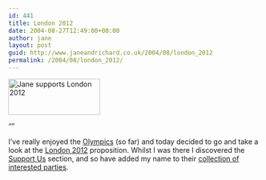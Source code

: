 ```yaml
---
id: 441
title: London 2012
date: 2004-08-27T12:49:00+00:00
author: jane
layout: post
guid: http://www.janeandrichard.co.uk/2004/08/london_2012
permalink: /2004/08/london_2012/
---
```

[<img src="http://v1.janeandrichard.co.uk/blog/img/london2012supportJane.JPG" width="183" height="72" alt="Jane supports London 2012" />](http://v1.janeandrichard.co.ukhttp://farm3.static.flickr.com/2453/3979992907_2b11945ec4_o.jpg)

&#8220;&#8221;

I&#8217;ve really enjoyed the [Olympics](http://www.athens2004.com/) (so far) and today decided to go and take a look at the [London 2012](http://www.london2012.org/en) proposition. Whilst I was there I discovered the [Support Us](http://www.london2012.org/en/support/) section, and so have added my name to their [collection of interested parties](http://www.london2012.org/en/support/register/Register.htm).